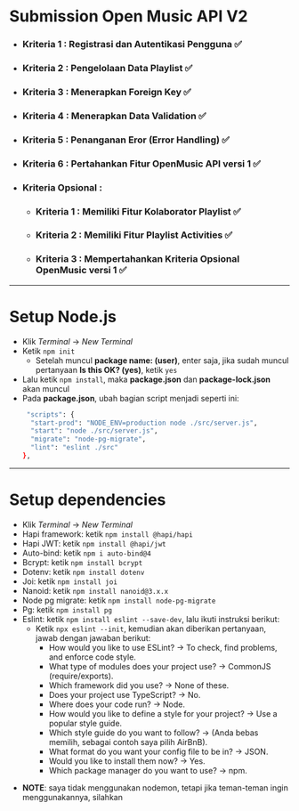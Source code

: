 # Submission Open Music API V2
- ### Kriteria 1 : Registrasi dan Autentikasi Pengguna ✅
- ### Kriteria 2 : Pengelolaan Data Playlist ✅
- ### Kriteria 3 : Menerapkan Foreign Key ✅
- ### Kriteria 4 : Menerapkan Data Validation ✅
- ### Kriteria 5 : Penanganan Eror (Error Handling) ✅
- ### Kriteria 6 : Pertahankan Fitur OpenMusic API versi 1 ✅
- ### Kriteria Opsional :
  - ### Kriteria 1 : Memiliki Fitur Kolaborator Playlist ✅
  - ### Kriteria 2 : Memiliki Fitur Playlist Activities ✅
  - ### Kriteria 3 : Mempertahankan Kriteria Opsional  OpenMusic versi 1 ✅

---
# Setup Node.js
- Klik *Terminal* -> *New Terminal*
- Ketik `npm init`
  * Setelah muncul **package name: (user)**, enter saja, jika sudah muncul pertanyaan **Is this OK? (yes)**, ketik `yes`
- Lalu ketik `npm install`, maka **package.json** dan **package-lock.json** akan muncul
- Pada **package.json**, ubah bagian script menjadi seperti ini:
  ```bash
   "scripts": {
    "start-prod": "NODE_ENV=production node ./src/server.js",
    "start": "node ./src/server.js",
    "migrate": "node-pg-migrate",
    "lint": "eslint ./src"
  },
  ```

---
# Setup dependencies
- Klik *Terminal* -> *New Terminal*
- Hapi framework: ketik `npm install @hapi/hapi`
- Hapi JWT: ketik `npm install @hapi/jwt`
- Auto-bind: ketik `npm i auto-bind@4`
- Bcrypt: ketik `npm install bcrypt`
- Dotenv: ketik `npm install dotenv`
- Joi: ketik `npm install joi`
- Nanoid: ketik `npm install nanoid@3.x.x`
- Node pg migrate: ketik `npm install node-pg-migrate`
- Pg: ketik `npm install pg`
- Eslint: ketik `npm install eslint --save-dev`, lalu ikuti instruksi berikut:
    * Ketik `npx eslint --init`, kemudian akan diberikan pertanyaan, jawab dengan jawaban berikut:
        * How would you like to use ESLint? -> To check, find problems, and enforce code style.
        * What type of modules does your project use? -> CommonJS (require/exports).
        * Which framework did you use? -> None of these. 
        * Does your project use TypeScript? -> No.
        * Where does your code run? -> Node.
        * How would you like to define a style for your project? -> Use a popular style guide.
        * Which style guide do you want to follow? -> (Anda bebas memilih, sebagai contoh saya pilih AirBnB).
        * What format do you want your config file to be in? -> JSON.
        * Would you like to install them now? -> Yes.
        * Which package manager do you want to use? -> npm.
    
* **NOTE**: saya tidak menggunakan nodemon, tetapi jika teman-teman ingin menggunakannya, silahkan
